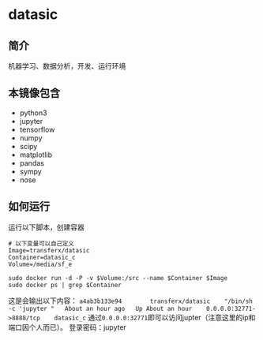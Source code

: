 # datasic
## 简介
机器学习、数据分析，开发、运行环境
## 本镜像包含
* python3
* jupyter
* tensorflow
* numpy
* scipy
* matplotlib
* pandas
* sympy
* nose

## 如何运行
运行以下脚本，创建容器
```
# 以下变量可以自己定义
Image=transferx/datasic
Container=datasic_c
Volume=/media/sf_e

sudo docker run -d -P -v $Volume:/src --name $Container $Image
sudo docker ps | grep $Container
```
这是会输出以下内容：
`a4ab3b133e94        transferx/datasic    "/bin/sh -c 'jupyter "   About an hour ago   Up About an hour    0.0.0.0:32771->8888/tcp    datasic_c`
通过`0.0.0.0:32771`即可以访问jupter（注意这里的ip和端口因个人而已）。
登录密码：jupyter
